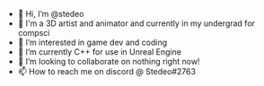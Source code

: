 - 👋 Hi, I’m @stedeo
- 🎨 I'm a 3D artist and animator and currently in my undergrad for compsci
- 👀 I’m interested in game dev and coding
- 🌱 I’m currently C++ for use in Unreal Engine
- 💞️ I’m looking to collaborate on nothing right now!
- 📫 How to reach me on discord @ Stedeo#2763

<!---
stedeo/stedeo is a ✨ special ✨ repository because its `README.md` (this file) appears on your GitHub profile.
You can click the Preview link to take a look at your changes.
--->
